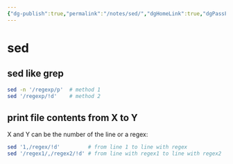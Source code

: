 ```yaml
---
{"dg-publish":true,"permalink":"/notes/sed/","dgHomeLink":true,"dgPassFrontmatter":false,"dgShowBacklinks":true,"dgShowLocalGraph":false}
---
```


# sed

## sed like grep

```sh
sed -n '/regexp/p'  # method 1
sed '/regexp/!d'    # method 2
```

## print file contents from X to Y

X and Y can be the number of the line or a regex:

```sh
sed '1,/regex/!d'         # from line 1 to line with regex
sed '/regex1/,/regex2/!d' # from line with regex1 to line with regex2
```
